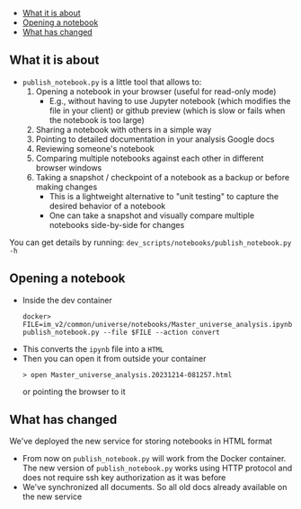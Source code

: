 

<!-- toc -->

- [What it is about](#what-it-is-about)
- [Opening a notebook](#opening-a-notebook)
- [What has changed](#what-has-changed)

<!-- tocstop -->

## What it is about

- `publish_notebook.py` is a little tool that allows to:
  1. Opening a notebook in your browser (useful for read-only mode)
     - E.g., without having to use Jupyter notebook (which modifies the file in
       your client) or github preview (which is slow or fails when the notebook
       is too large)
  2. Sharing a notebook with others in a simple way
  3. Pointing to detailed documentation in your analysis Google docs
  4. Reviewing someone's notebook
  5. Comparing multiple notebooks against each other in different browser
     windows
  6. Taking a snapshot / checkpoint of a notebook as a backup or before making
     changes
     - This is a lightweight alternative to "unit testing" to capture the
       desired behavior of a notebook
     - One can take a snapshot and visually compare multiple notebooks
       side-by-side for changes

You can get details by running: `dev_scripts/notebooks/publish_notebook.py -h`

## Opening a notebook

- Inside the dev container
  ```
  docker> FILE=im_v2/common/universe/notebooks/Master_universe_analysis.ipynb; publish_notebook.py --file $FILE --action convert
  ```
- This converts the `ipynb` file into a `HTML`
- Then you can open it from outside your container
  ```
  > open Master_universe_analysis.20231214-081257.html
  ```
  or pointing the browser to it

## What has changed

We've deployed the new service for storing notebooks in HTML format

- From now on `publish_notebook.py` will work from the Docker container. The new
  version of `publish_notebook.py` works using HTTP protocol and does not
  require ssh key authorization as it was before
- We've synchronized all documents. So all old docs already available on the new
  service
